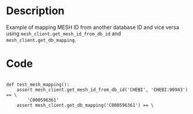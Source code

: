 # Description
Example of mapping MESH ID from another database ID and vice versa using `mesh_client.get_mesh_id_from_db_id` and `mesh_client.get_db_mapping`.

# Code
```

def test_mesh_mapping():
    assert mesh_client.get_mesh_id_from_db_id('CHEBI', 'CHEBI:90943') == \
        'C000596361'
    assert mesh_client.get_db_mapping('C000596361') == \

```
